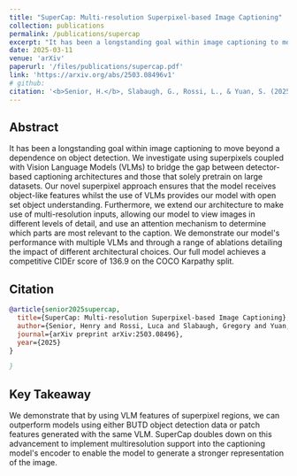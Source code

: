 ```yaml
---
title: "SuperCap: Multi-resolution Superpixel-based Image Captioning"
collection: publications
permalink: /publications/supercap
excerpt: "It has been a longstanding goal within image captioning to move beyond a dependence on object detection. We investigate using superpixels coupled with Vision Language Models (VLMs) to bridge the gap between detector-based captioning architectures and those that solely pretrain on large datasets. Our novel superpixel approach ensures that the model receives object-like features whilst the use of VLMs provides our model with open set object understanding. Furthermore, we extend our architecture to make use of multi-resolution inputs, allowing our model to view images in different levels of detail, and use an attention mechanism to determine which parts are most relevant to the caption. We demonstrate our model's performance with multiple VLMs and through a range of ablations detailing the impact of different architectural choices. Our full model achieves a competitive CIDEr score of 136.9 on the COCO Karpathy split. "
date: 2025-03-11
venue: 'arXiv'
paperurl: '/files/publications/supercap.pdf'
link: 'https://arxiv.org/abs/2503.08496v1'
# github: 
citation: '<b>Senior, H.</b>, Slabaugh, G., Rossi, L., & Yuan, S. (2025). SuperCap: Multi-resolution Superpixel-based Image Captioning. <i>arXiv</i>'
---
```


## Abstract
It has been a longstanding goal within image captioning to move beyond a dependence on object detection. We investigate using superpixels coupled with Vision Language Models (VLMs) to bridge the gap between detector-based captioning architectures and those that solely pretrain on large datasets. Our novel superpixel approach ensures that the model receives object-like features whilst the use of VLMs provides our model with open set object understanding. Furthermore, we extend our architecture to make use of multi-resolution inputs, allowing our model to view images in different levels of detail, and use an attention mechanism to determine which parts are most relevant to the caption. We demonstrate our model's performance with multiple VLMs and through a range of ablations detailing the impact of different architectural choices. Our full model achieves a competitive CIDEr score of 136.9 on the COCO Karpathy split. 

## Citation

```bibtex
@article{senior2025supercap,
  title={SuperCap: Multi-resolution Superpixel-based Image Captioning},
  author={Senior, Henry and Rossi, Luca and Slabaugh, Gregory and Yuan, Shanxin},
  journal={arXiv preprint arXiv:2503.08496},
  year={2025}
}

}
```

## Key Takeaway

We demonstrate that by using VLM features of superpixel regions, we can outperform models using either BUTD object detection data or patch features generated with the same VLM. SuperCap doubles down on this advancement to implement multiresolution support into the captioning model's encoder to enable the model to generate a stronger representation of the image.


